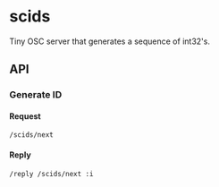 # scids

Tiny OSC server that generates a sequence of int32's.

## API

### Generate ID

#### Request

```
/scids/next
```

#### Reply

```
/reply /scids/next :i
```
